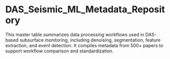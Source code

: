 # DAS_Seismic_ML_Metadata_Repository
This master table summarizes data processing workflows used in DAS-based subsurface monitoring, including denoising, segmentation, feature extraction, and event detection. It compiles metadata from 500+ papers to support workflow comparison and standardization.
